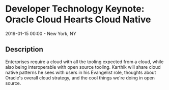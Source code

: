 # Developer Technology Keynote: Oracle Cloud Hearts Cloud Native

2019-01-15 00:00  - New York, NY

## Description

Enterprises require a cloud with all the tooling expected from a cloud, while also being interoperable with open source tooling. Karthik will share cloud native patterns he sees with users in his Evangelist role, thoughts about Oracle's overall cloud strategy, and the cool things we're doing in open source. 
